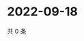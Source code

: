 # 2022-09-18

共 0 条

<!-- BEGIN WEIBO -->
<!-- 最后更新时间 Sun Sep 18 2022 14:09:55 GMT+0800 (China Standard Time) -->

<!-- END WEIBO -->
